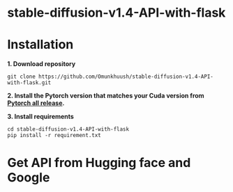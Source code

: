 # stable-diffusion-v1.4-API-with-flask

# Installation 

**1. Download repository**
```
git clone https://github.com/Omunkhuush/stable-diffusion-v1.4-API-with-flask.git
```
**2. Install the Pytorch version that matches your Cuda version from [Pytorch all release](https://pytorch.org/get-started/previous-versions/).**

**3. Install requirements** 
```
cd stable-diffusion-v1.4-API-with-flask
pip install -r requirement.txt
```

# Get API from Hugging face and Google
